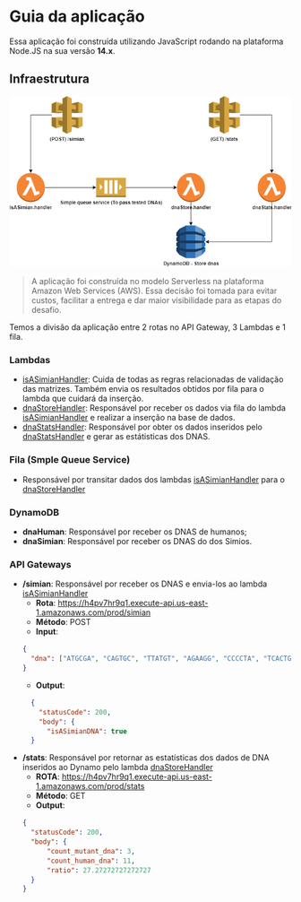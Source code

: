# Guia da aplicação

Essa aplicação foi construída utilizando JavaScript rodando na plataforma Node.JS na sua versão **14.x**.

## Infraestrutura

![alt text](./architecture/serverless.png "Serverless Architecture")

> A aplicação foi construída no modelo Serverless na plataforma Amazon Web Services (AWS).
> Essa decisão foi tomada para evitar custos, facilitar a entrega e dar maior visibilidade para as etapas do desafio.

Temos a divisão da aplicação entre 2 rotas no API Gateway, 3 Lambdas e 1 fila.

### Lambdas

- [isASimianHandler](./isASimianHandler): Cuida de todas as regras relacionadas de validação das matrizes. Também envia os resultados obtidos por fila para o lambda que cuidará da inserção.
- [dnaStoreHandler](./dnaStoreHandler): Responsável por receber os dados via fila do lambda [isASimianHandler](./isASimianHandler) e realizar a inserção na base de dados.
- [dnaStatsHandler](./dnaStatsHandler): Responsável por obter os dados inseridos pelo [dnaStatsHandler](./dnaStatsHandler) e gerar as estátisticas dos DNAS.

### Fila (Smple Queue Service)

- Responsável por transitar dados dos lambdas [isASimianHandler](./isASimianHandler) para o [dnaStoreHandler](./dnaStoreHandler)

### DynamoDB

- **dnaHuman**: Responsável por receber os DNAS de humanos;
- **dnaSimian**: Responsável por receber os DNAS do dos Simios.

### API Gateways

- **/simian**: Responsável por receber os DNAS e envia-los ao lambda [isASimianHandler](./isASimianHandler)
  - **Rota**: https://h4pv7hr9q1.execute-api.us-east-1.amazonaws.com/prod/simian
  - **Método**: POST
  - **Input**:
  ```json
  {
    "dna": ["ATGCGA", "CAGTGC", "TTATGT", "AGAAGG", "CCCCTA", "TCACTG"]
  }
  ```
  - **Output**:
  ```json
    {
      "statusCode": 200,
      "body": {
        "isASimianDNA": true
    }
  ```
- **/stats**: Responsável por retornar as estatísticas dos dados de DNA inseridos ao Dynamo pelo lambda [dnaStoreHandler](./dnaStoreHandler)
  - **ROTA**: https://h4pv7hr9q1.execute-api.us-east-1.amazonaws.com/prod/stats
  - **Método**: GET
  - **Output**:
  ```json
  {
    "statusCode": 200,
    "body": {
        "count_mutant_dna": 3,
        "count_human_dna": 11,
        "ratio": 27.27272727272727
    }
  }
  ```